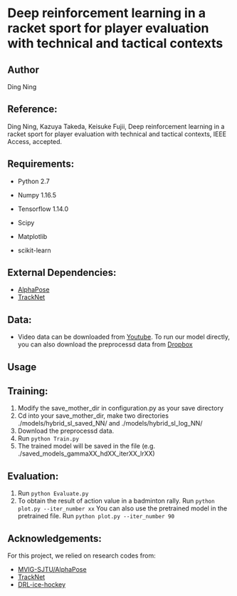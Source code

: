 # Deep reinforcement learning in a racket sport for player evaluation with technical and tactical contexts 

## Author 
Ding Ning

## Reference:
Ding Ning, Kazuya Takeda, Keisuke Fujii, Deep reinforcement learning in a racket sport for player evaluation with technical and tactical contexts, IEEE Access, accepted.

## Requirements:

* Python 2.7

* Numpy 1.16.5
* Tensorflow 1.14.0
* Scipy
* Matplotlib
* scikit-learn 

## External Dependencies:

* [AlphaPose](https://github.com/MVIG-SJTU/AlphaPose)
* [TrackNet](https://nol.cs.nctu.edu.tw:234/open-source/TrackNet)

## Data:

* Video data can be downloaded from [Youtube](https://www.youtube.com/user/bwf). To run our model directly, you can also download the preprocessd data from [Dropbox](https://www.dropbox.com/sh/vxxgnnsn8ze0usl/AAD7ew6tQsgymsacemU0y6uSa?dl=0)


## Usage 

## Training:
1. Modify the save_mother_dir in configuration.py as your save directory
2. Cd into your save_mother_dir, make two directories ./models/hybrid_sl_saved_NN/ and ./models/hybrid_sl_log_NN/
3. Download the preprocessd data.
4. Run ```python Train.py```  
5. The trained model will be saved in the file (e.g. ./saved_models_gammaXX_hdXX_iterXX_lrXX)

## Evaluation:
1. Run ```python Evaluate.py```  
2. To obtain the result of action value in a badminton rally. Run ```python plot.py --iter_number xx``` You can also use the pretrained model in the pretrained file. Run ```python plot.py --iter_number 90```
 
## Acknowledgements:
For this project, we relied on research codes from:
* [MVIG-SJTU/AlphaPose](https://github.com/MVIG-SJTU/AlphaPose)
* [TrackNet](https://nol.cs.nctu.edu.tw:234/open-source/TrackNet)
* [DRL-ice-hockey](https://github.com/Guiliang/DRL-ice-hockey)
